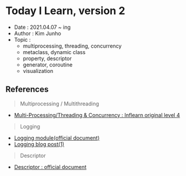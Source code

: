 # Today I Learn, version 2
  - Date : 2021.04.07 ~ ing
  - Author : Kim Junho
  - Topic : 
    - multiprocessing, threading, concurrency
    - metaclass, dynamic class
    - property, descriptor
    - generator, coroutine
    - visualization


## References
> Multiprocessing / Multithreading
  - [Multi-Processing/Threading & Concurrency : Inflearn original level 4](https://www.inflearn.com/course/%ED%94%84%EB%A1%9C%EA%B7%B8%EB%9E%98%EB%B0%8D-%ED%8C%8C%EC%9D%B4%EC%8D%AC-%EC%99%84%EC%84%B1-%EC%9D%B8%ED%94%84%EB%9F%B0-%EC%98%A4%EB%A6%AC%EC%A7%80%EB%84%90#)
> Logging
  - [Logging module(official document)](https://docs.python.org/ko/3/library/logging.html)
  - [Logging blog post(1)](https://hamait.tistory.com/880)

> Descriptor
  - [Descriptor : official document](https://docs.python.org/ko/3/howto/descriptor.html)
